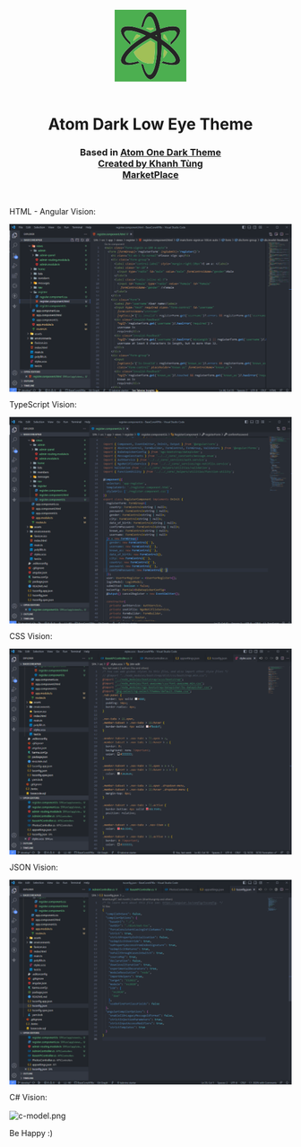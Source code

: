<br/>
<div align="center">
  <img width="128px" src="https://raw.githubusercontent.com/khanhtungmtp/atom-dark-low-eye/main/icon.png">
</div>
<br/>
<div align="center">
  <h1>Atom Dark Low Eye Theme</h1>
  <h3>Based in 
    <a href="https://marketplace.visualstudio.com/items?itemName=akamud.vscode-theme-onedark" target="_blank">Atom One Dark Theme</a> 
     <br/>
  <a href="https://github.com/khanhtungmtp">Created by Khanh Tùng</a>
  <br/>
  <a href="https://marketplace.visualstudio.com/items?itemName=KhanhTungMTP.atom-dark-low-eye">MarketPlace</a>
</div>
<br/>

HTML - Angular Vision:

<img src="https://raw.githubusercontent.com/khanhtungmtp/atom-dark-low-eye/main/screenshots/html.png" title="" alt="html-model.png" align="center">

TypeScript Vision:

<img src="https://raw.githubusercontent.com/khanhtungmtp/atom-dark-low-eye/main/screenshots/ts.png" title="" alt="js-model.png" align="center">

CSS Vision:

<img src="https://raw.githubusercontent.com/khanhtungmtp/atom-dark-low-eye/main/screenshots/css.png" title="" alt="css-model.png" align="center">

JSON Vision:

<img src="https://raw.githubusercontent.com/khanhtungmtp/atom-dark-low-eye/main/screenshots/json.png" title="" alt="json-model.png" align="center">

C# Vision:

<img src="https://raw.githubusercontent.com/khanhtungmtp/atom-dark-low-eye/main/screenshots/c#.png" title="" alt="c-model.png" align="center">

Be Happy :)
